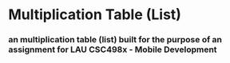 # Multiplication Table (List)
### an multiplication table (list) built for the purpose of an assignment for LAU CSC498x - Mobile Development
